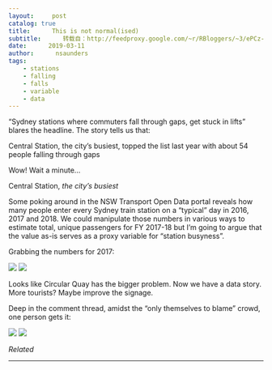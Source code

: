 ```yaml
---
layout:     post
catalog: true
title:      This is not normal(ised)
subtitle:      转载自：http://feedproxy.google.com/~r/RBloggers/~3/ePCz-L3WX_c/
date:      2019-03-11
author:      nsaunders
tags:
    - stations
    - falling
    - falls
    - variable
    - data
---
```






“Sydney stations where commuters fall through gaps, get stuck in lifts” blares the headline. The story tells us that:

> 
Central Station, the city’s busiest, topped the list last year with about 54 people falling through gaps


Wow! Wait a minute…

> 
Central Station, *the city’s busiest*


Some poking around in the NSW Transport Open Data portal reveals how many people enter every Sydney train station on a “typical” day in 2016, 2017 and 2018. We could manipulate those numbers in various ways to estimate total, unique passengers for FY 2017-18 but I’m going to argue that the value as-is serves as a proxy variable for “station busyness”.

Grabbing the numbers for 2017:

![](https://nsaunders.files.wordpress.com/2019/03/so1-1.png?w=456)
![](https://nsaunders.files.wordpress.com/2019/03/so1-1.png?w=456)


Looks like Circular Quay has the bigger problem. Now we have a data story. More tourists? Maybe improve the signage.

Deep in the comment thread, amidst the “only themselves to blame” crowd, one person gets it:

![](https://nsaunders.files.wordpress.com/2019/03/sydney-stations-where-commuters-fall-through-gaps-get-stuck-in-lifts.png?w=456)
![](https://nsaunders.files.wordpress.com/2019/03/sydney-stations-where-commuters-fall-through-gaps-get-stuck-in-lifts.png?w=456)



*Related*








---
